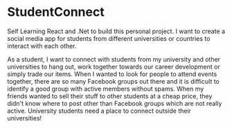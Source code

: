 # StudentConnect
Self Learning React and .Net to build this personal project. I want to create a social media app for students from different universities or countries to interact with each other.

As a student, I want to connect with students from my university and other universities to hang out, work together towards our career development or simply trade our items. When I wanted to look for people to attend events together, there are so many Facebook groups out there and it is difficult to identify a good group with active members without spams. When my friends wanted to sell their stuff to other students at a cheap price, they didn't know where to post other than Facebook groups which are not really active. University students need a place to connect outside their universities!

